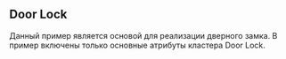 ## Door Lock ##
Данный пример является основой для реализации дверного замка. В пример включены только основные атрибуты кластера Door Lock.
